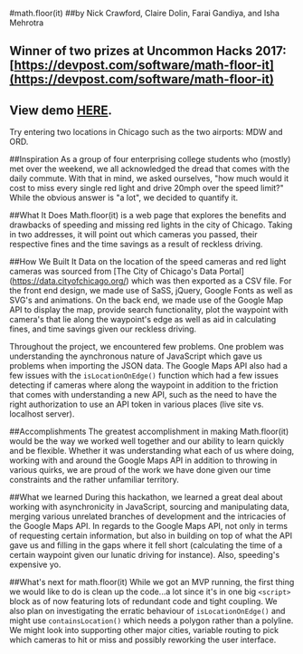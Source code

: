 #math.floor(it)
##by Nick Crawford, Claire Dolin, Farai Gandiya, and Isha Mehrotra

## Winner of two prizes at Uncommon Hacks 2017: [https://devpost.com/software/math-floor-it](https://devpost.com/software/math-floor-it)

## View demo [HERE](https://nickcrawford.github.io/uncommonhacks2017/).
Try entering two locations in Chicago such as the two airports: MDW and ORD.

##Inspiration
As a group of four enterprising college students who (mostly) met over the weekend, we all acknowledged the dread that comes with the daily commute. With that in mind, we asked ourselves, "how much would it cost to miss every single red light and drive 20mph over the speed limit?" While the obvious answer is "a lot", we decided to quantify it.

##What It Does
Math.floor(it) is a web page that explores the benefits and drawbacks of speeding and missing red lights in the city of Chicago. Taking in two addresses, it will point out which cameras you passed, their respective fines and the time savings as a result of reckless driving. 

##How We Built It
Data on the location of the speed cameras and red light cameras was sourced from [The City of Chicago's Data Portal] (https://data.cityofchicago.org/) which was then exported as a CSV file. For the front end design, we made use of SaSS, jQuery, Google Fonts as well as SVG's and animations. On the back end, we made use of the Google Map API to display the map, provide search functionality, plot the waypoint with camera's that lie along the waypoint's edge as well as aid in calculating fines, and time savings given our reckless driving.

Throughout the project, we encountered few problems. One problem was understanding the aynchronous nature of JavaScript which gave us problems when importing the JSON data. The Google Maps API also had a few issues with the `isLocationOnEdge()` function which had a few issues detecting if cameras where along the waypoint in addition to the friction that comes with understanding a new API, such as the need to have the right authorization to use an API token in various places (live site vs. localhost server).

##Accomplishments
The greatest accomplishment in making Math.floor(it) would be the way we worked well together and our ability to learn quickly and be flexible. Whether it was understanding what each of us where doing, working with and around the Google Maps API in addition to throwing in various quirks, we are proud of the work we have done given our time constraints and the rather unfamiliar territory.

##What we learned
During this hackathon, we learned a great deal about working with asynchronicity in JavaScript, sourcing and manipulating data, merging various unrelated branches of development and the intricacies of the Google Maps API. In regards to the Google Maps API, not only in terms of requesting certain information, but also in building on top of what the API gave us and filling in the gaps where it fell short (calculating the time of a certain waypoint given our lunatic driving for instance). Also, speeding's expensive yo. 

##What's next for math.floor(it)
While we got an MVP running, the first thing we would like to do is clean up the code...a lot since it's in one big `<script>` block as of now featuring lots of redundant code and tight coupling. We also plan on investigating the erratic behaviour of `isLocationOnEdge()` and might use `containsLocation()` which needs a polygon rather than a polyline. We might look into supporting other major cities, variable routing to pick which cameras to hit or miss and possibly reworking the user interface.

